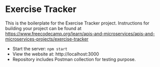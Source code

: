 # Exercise Tracker

This is the boilerplate for the Exercise Tracker project. Instructions for building your project can be found at https://www.freecodecamp.org/learn/apis-and-microservices/apis-and-microservices-projects/exercise-tracker

* Start the server: `npm start`
* View the website at: http://localhost:3000
* Repository includes Postman collection for testing purpose.
